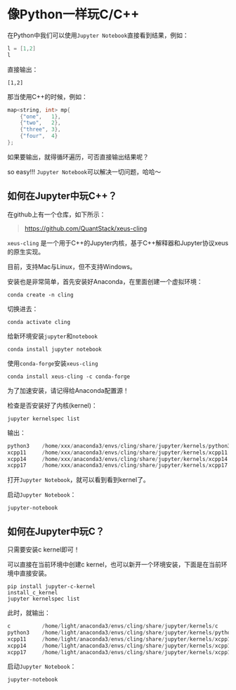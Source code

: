 # 像Python一样玩C/C++

在Python中我们可以使用`Jupyter Notebook`直接看到结果，例如：

```c
l = [1,2]
l
```

直接输出：

```
[1,2]
```

那当使用C++的时候，例如：

```cpp
map<string, int> mp{
    {"one",   1},
    {"two",   2},
    {"three", 3},
    {"four",  4}
};
```

如果要输出，就得循环遍历，可否直接输出结果呢？

so easy!!! `Jupyter Notebook`可以解决一切问题，哈哈～

## 如何在Jupyter中玩C++？

在github上有一个仓库，如下所示：

> https://github.com/QuantStack/xeus-cling

`xeus-cling` 是一个用于C++的Jupyter内核，基于C++解释器和Jupyter协议xeus的原生实现。

目前，支持Mac与Linux，但不支持Windows。

安装也是非常简单，首先安装好Anaconda，在里面创建一个虚拟环境：

```
conda create -n cling
```

切换进去：

```
conda activate cling
```

给新环境安装`jupyter`和`notebook`

```
conda install jupyter notebook
```

使用`conda-forge`安装`xeus-cling`

```
conda install xeus-cling -c conda-forge
```

为了加速安装，请记得给Anaconda配置源！

检查是否安装好了内核(kernel)：

```
jupyter kernelspec list
```

输出：

```cpp
python3    /home/xxx/anaconda3/envs/cling/share/jupyter/kernels/python3
xcpp11     /home/xxx/anaconda3/envs/cling/share/jupyter/kernels/xcpp11
xcpp14     /home/xxx/anaconda3/envs/cling/share/jupyter/kernels/xcpp14
xcpp17     /home/xxx/anaconda3/envs/cling/share/jupyter/kernels/xcpp17
```

打开`Jupyter Notebook`，就可以看到看到kernel了。

启动`Jupyter Notebook`：

```
jupyter-notebook
```

## 如何在Jupyter中玩C？

只需要安装c kernel即可！

可以直接在当前环境中创建c kernel，也可以新开一个环境安装，下面是在当前环境中直接安装。

```
pip install jupyter-c-kernel
install_c_kernel
jupyter kernelspec list
```

此时，就输出：

```cpp
c          /home/light/anaconda3/envs/cling/share/jupyter/kernels/c
python3    /home/light/anaconda3/envs/cling/share/jupyter/kernels/python3
xcpp11     /home/light/anaconda3/envs/cling/share/jupyter/kernels/xcpp11
xcpp14     /home/light/anaconda3/envs/cling/share/jupyter/kernels/xcpp14
xcpp17     /home/light/anaconda3/envs/cling/share/jupyter/kernels/xcpp17
```

启动`Jupyter Notebook`：

```
jupyter-notebook
```

